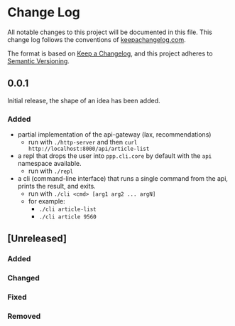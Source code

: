# Change Log
All notable changes to this project will be documented in this file. This change log follows the conventions of [keepachangelog.com](http://keepachangelog.com/).

The format is based on [Keep a Changelog](https://keepachangelog.com/en/1.0.0/),
and this project adheres to [Semantic Versioning](https://semver.org/spec/v2.0.0.html).

## 0.0.1

Initial release, the shape of an idea has been added.

### Added

* partial implementation of the api-gateway (lax, recommendations)
    - run with `./http-server` and then `curl http://localhost:8000/api/article-list`
* a repl that drops the user into `ppp.cli.core` by default with the `api` namespace available.
    - run with `./repl`
* a cli (command-line interface) that runs a single command from the api, prints the result, and exits.
    - run with `./cli <cmd> [arg1 arg2 ... argN]`
    - for example: 
        - `./cli article-list`
        - `./cli article 9560`

## [Unreleased]

### Added

### Changed

### Fixed

### Removed

